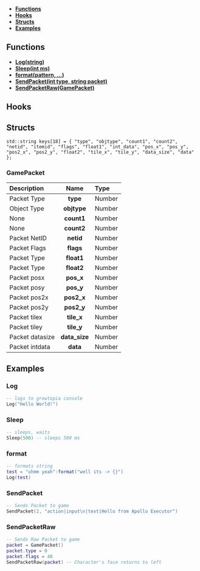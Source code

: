 * **[Functions](#functions)**
* **[Hooks](#hooks)**
* **[Structs](#structs)**
* **[Examples](#Examples)**

## Functions
* **[Log(string)](#Log)**
* **[Sleep(int ms)](#Sleep)**
* **[format(pattern, ...)](#format)**
* **[SendPacket(int type, string packet)](#SendPacket)**
* **[SendPacketRaw(GamePacket)](#SendPacketRaw)**

## Hooks

## Structs
    std::string keys[18] = { "type", "objtype", "count1", "count2", "netid", "itemid", "flags", "float1", "int_data", "pos_x", "pos_y", "pos2_x", "pos2_y", "float2", "tile_x", "tile_y", "data_size", "data" };

### GamePacket
| Description | Name | Type |
|:------------|:----:|:-----|
| Packet Type |  **type** | Number |
| Object Type |  **objtype** | Number |
| None |  **count1** | Number |
| None |  **count2** | Number |
| Packet NetID |  **netid** | Number |
| Packet Flags |  **flags** | Number |
| Packet Type |  **float1** | Number |
| Packet Type |  **float2** | Number |
| Packet posx |  **pos_x** | Number |
| Packet posy |  **pos_y** | Number |
| Packet pos2x |  **pos2_x** | Number |
| Packet pos2y |  **pos2_y** | Number |
| Packet tilex |  **tile_x** | Number |
| Packet tiley |  **tile_y** | Number |
| Packet datasize |  **data_size** | Number |
| Packet intdata |  **data** | Number |

## Examples

### Log
```lua
-- logs to growtopia console
Log("Hello World!")
```

### Sleep
```lua
-- sleeps, waits
Sleep(500) -- sleeps 500 ms
```

### format
```lua
-- formats string
test = "uhmm yeah":format("well its -> {}")
Log(test)
```

### SendPacket
```lua
-- Sends Packet to game
SendPacket(2, "action|input\n|text|Hello from Apollo Executor")
```

### SendPacketRaw
```lua
-- Sends Raw Packet to game
packet = GamePacket()
packet.type = 0
packet.flags = 48
SendPacketRaw(packet) -- Character's face returns to left
```
